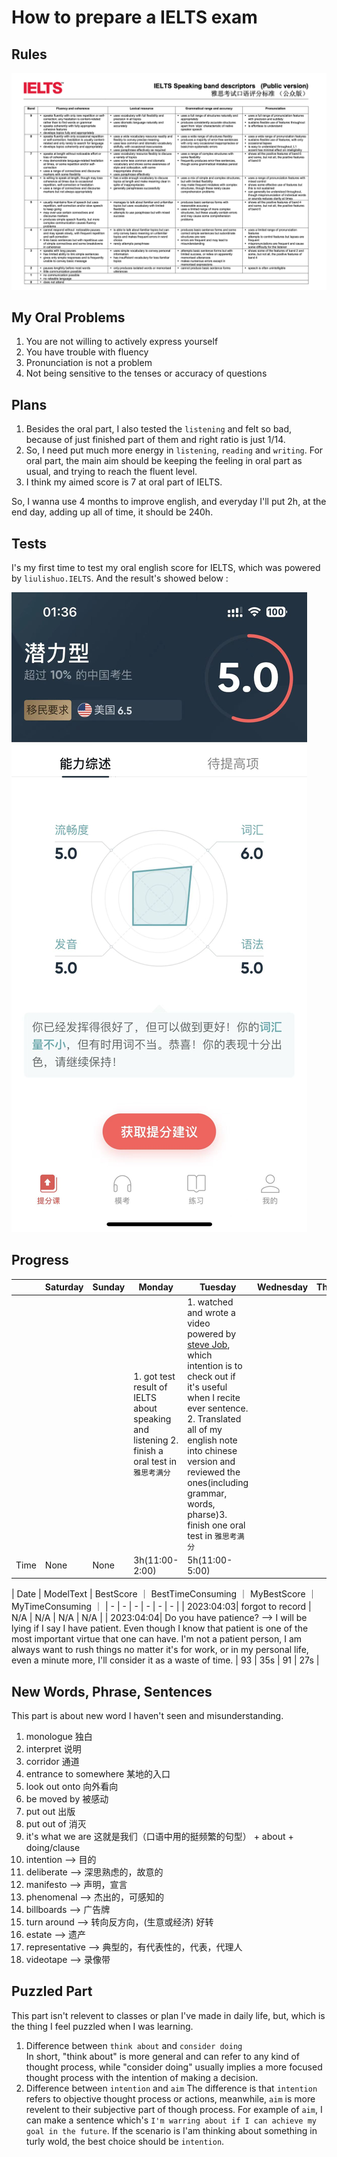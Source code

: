 # How to prepare a IELTS exam

## Rules

![day1-IELTS](../../../../images/english/04IELTS_exam/day1-IELTS-english.jpeg)

## My Oral Problems

1. You are not willing to actively express yourself
2. You have trouble with fluency
3. Pronunciation is not a problem
4. Not being sensitive to the tenses or accuracy of questions

## Plans

1. Besides the oral part, I also tested the `listening` and felt so bad, because of just finished part of them and right ratio is just 1/14.  
2. So, I need put much more energy in `listening`, `reading` and `writing`. For oral part, the main aim should be keeping the feeling in oral part as usual, and trying to reach the fluent level.  
3. I think my aimed score is 7 at oral part of IELTS.

So, I wanna use 4 months to improve english, and everyday I'll put 2h, at the end day, adding up all of time, it should be 240h.

## Tests

I's my first time to test my oral english score for IELTS, which was powered by `liulishuo.IELTS`. And the result's showed below :

![day1_oral_english_result_2023_04_04](../../../../images/english/04IELTS_exam/day1_oral_english_result_2023_04_04.jpeg)

## Progress

|  | Saturday | Sunday | Monday | Tuesday | Wednesday | Thursday | Friday |
| - | - | - | - | - | - | - | - |
|  | | | 1. got test result of IELTS about speaking and listening 2. finish a oral test in `雅思考满分` | 1. watched and wrote a video powered by [steve Job](https://www.bilibili.com/video/BV1Rt411U7Ve), which intention is to check out if it's useful when I recite ever sentence. 2. Translated all of my english note into chinese version and reviewed the ones(including grammar, words, pharse)3. finish one oral test in `雅思考满分` | | | |
| Time | None | None | 3h(11:00-2:00) | 5h(11:00-5:00) | | | |

| Date | ModelText | BestScore ｜ BestTimeConsuming ｜ MyBestScore ｜ MyTimeConsuming ｜
| - | - | - | - | - | - |
| 2023:04:03| forgot to record | N/A | N/A | N/A | N/A |
| 2023:04:04| Do you have patience? --> I will be lying if I say I have patient. Even though I know that patient is one of the most important virtue that one can have. I'm not a patient person, I am always want to rush things no matter it's for work, or in my personal life, even a minute more, I'll consider it as a waste of time. | 93 | 35s | 91 | 27s |

## New Words, Phrase, Sentences

This part is about new word I haven't seen and misunderstanding.

1. monologue 独白
2. interpret 说明
3. corridor 通道
4. entrance to somewhere 某地的入口
5. look out onto 向外看向
6. be moved by 被感动
7. put out 出版
8. put out of 消灭
9. it's what we are 这就是我们（口语中用的挺频繁的句型） + about + doing/clause
10. intention --> 目的
11. deliberate --> 深思熟虑的，故意的
12. manifesto --> 声明，宣言
13. phenomenal --> 杰出的，可感知的
14. billboards --> 广告牌
15. turn around --> 转向反方向，(生意或经济) 好转
16. estate --> 遗产
17. representative --> 典型的，有代表性的，代表，代理人
18. videotape --> 录像带

## Puzzled Part

This part isn't relevent to classes or plan I've made in daily life, but, which is the thing I feel puzzled when I was learning.

1. Difference between `think about` and `consider doing`  
In short, "think about" is more general and can refer to any kind of thought process, while "consider doing" usually implies a more focused thought process with the intention of making a decision.
2. Difference between `intention` and `aim`
The difference is that `intention` refers to objective thought process or actions, meanwhile, `aim` is more revelent to their subjective part of though process. For example of `aim`, I can make a sentence which's `I'm warring about if I can achieve my goal in the future`. If the scenario is I'am thinking about something in turly wold, the best choice should be `intention`.
